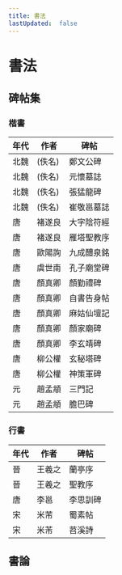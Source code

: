 ```yaml
---
title: 書法
lastUpdated:  false
---
```

# 書法

## 碑帖集

### 楷書

| 年代 | 作者 | 碑帖 |
| ---- | ---- | ----- |
| 北魏  | (佚名) | 鄭文公碑 |
| 北魏  | (佚名) | 元懷墓誌 |
| 北魏  | (佚名) | 張猛龍碑 |
| 北魏  | (佚名) | 崔敬邕墓誌 |
| 唐 | 褚遂良 |  大字陰符經| 
| 唐 | 褚遂良 |  雁塔聖教序 |
| 唐 | 歐陽詢 |  九成醴泉銘 |
| 唐 | 虞世南 |  孔子廟堂碑 |
| 唐 | 顏真卿 |  顏勤禮碑| 
| 唐 | 顏真卿 |  自書告身帖|
| 唐 | 顏真卿 |  麻姑仙壇記|
| 唐 | 顏真卿 |  顏家廟碑|
| 唐 | 顏真卿 |  李玄靖碑 |
| 唐 | 柳公權 |  玄秘塔碑| 
| 唐 | 柳公權 |  神策軍碑 |
| 元 | 趙孟頫 |  三門記 |
| 元 | 趙孟頫 |  膽巴碑 |

### 行書

| 年代 | 作者 | 碑帖 | 
| ---- | ---- | ----- |
| 晉 | 王羲之 | 蘭亭序 |
| 晉 | 王羲之 | 聖教序 |
| 唐 | 李邕 | 李思訓碑 |
| 宋 | 米芾 | 蜀素帖 |
| 宋 | 米芾 | 苕溪詩 |

## 書論
